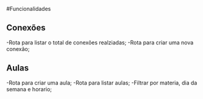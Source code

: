#Funcionalidades

## Conexões

-Rota para listar o total de conexões realziadas;
-Rota para criar uma nova conexão;

## Aulas

-Rota para criar uma aula;
-Rota para listar aulas;
    -Filtrar por materia, dia da semana e horario;